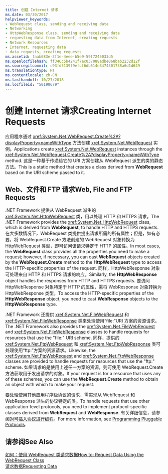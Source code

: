 ```yaml
---
title: 创建 Internet 请求
ms.date: 03/30/2017
helpviewer_keywords:
- WebRequest class, sending and receiving data
- Networking
- HttpWebResponse class, sending and receiving data
- requesting data from Internet, creating requests
- Network Resources
- Internet, requesting data
- data requests, creating requests
ms.assetid: faab683e-3f1e-4eee-b5e9-59f7245033d5
ms.openlocfilehash: ff346c5b4241f7ac037088adbe068bab2232d12f
ms.sourcegitcommit: c93fd5139f9efcf6db514e3474301738a6d1d649
ms.translationtype: HT
ms.contentlocale: zh-CN
ms.lasthandoff: 10/27/2018
ms.locfileid: "50190679"
---
```

# <a name="creating-internet-requests"></a><span data-ttu-id="3b978-102">创建 Internet 请求</span><span class="sxs-lookup"><span data-stu-id="3b978-102">Creating Internet Requests</span></span>
<span data-ttu-id="3b978-103">应用程序通过 <xref:System.Net.WebRequest.Create%2A?displayProperty=nameWithType> 方法创建 <xref:System.Net.WebRequest> 实例。</span><span class="sxs-lookup"><span data-stu-id="3b978-103">Applications create <xref:System.Net.WebRequest> instances through the <xref:System.Net.WebRequest.Create%2A?displayProperty=nameWithType> method.</span></span> <span data-ttu-id="3b978-104">这是一种基于传递给它的 URI 方案创建从 WebRequest 派生的类的静态方法。</span><span class="sxs-lookup"><span data-stu-id="3b978-104">This is a static method that creates a class derived from **WebRequest** based on the URI scheme passed to it.</span></span>  
  
## <a name="web-file-and-ftp-requests"></a><span data-ttu-id="3b978-105">Web、文件和 FTP 请求</span><span class="sxs-lookup"><span data-stu-id="3b978-105">Web, File and FTP Requests</span></span>  
 <span data-ttu-id="3b978-106">.NET Framework 提供从 WebRequest 派生的 <xref:System.Net.HttpWebRequest> 类，用以处理 HTTP 和 HTTPS 请求。</span><span class="sxs-lookup"><span data-stu-id="3b978-106">The .NET Framework provides the <xref:System.Net.HttpWebRequest> class, which is derived from **WebRequest**, to handle HTTP and HTTPS requests.</span></span> <span data-ttu-id="3b978-107">在大多数情况下，WebRequest 类提供提出请求所需的所有属性；但是，如有必要，将 WebRequest.Create 方法创建的 WebRequest 对象转换为 HttpWebRequest 类型，即可访问该请求特定于 HTTP 的属性。</span><span class="sxs-lookup"><span data-stu-id="3b978-107">In most cases, the **WebRequest** class provides all the properties you need to make a request; however, if necessary, you can cast **WebRequest** objects created by the **WebRequest.Create** method to the **HttpWebRequest** type to access the HTTP-specific properties of the request.</span></span> <span data-ttu-id="3b978-108">同样，HttpWebResponse 对象可处理来自 HTTP 和 HTTPS 请求的响应。</span><span class="sxs-lookup"><span data-stu-id="3b978-108">Similarly, the **HttpWebResponse** object handles the responses from HTTP and HTTPS requests.</span></span> <span data-ttu-id="3b978-109">要访问 HttpWebResponse 对象特定于 HTTP 的属性，需将 WebResponse 对象转换为 HttpWebResponse 类型。</span><span class="sxs-lookup"><span data-stu-id="3b978-109">To access the HTTP-specific properties of the **HttpWebResponse** object, you need to cast **WebResponse** objects to the **HttpWebResponse** type.</span></span>  
  
 <span data-ttu-id="3b978-110">.NET Framework 还提供 <xref:System.Net.FileWebRequest> 和 <xref:System.Net.FileWebResponse> 类来处理使用“file:”URI 方案的资源请求。</span><span class="sxs-lookup"><span data-stu-id="3b978-110">The .NET Framework also provides the <xref:System.Net.FileWebRequest> and <xref:System.Net.FileWebResponse> classes to handle requests for resources that use the "file:" URI scheme.</span></span> <span data-ttu-id="3b978-111">同样，提供的 <xref:System.Net.FtpWebRequest> 和 <xref:System.Net.FtpWebResponse> 类可处理使用“ftp:”方案的资源请求。</span><span class="sxs-lookup"><span data-stu-id="3b978-111">Likewise, the <xref:System.Net.FtpWebRequest> and <xref:System.Net.FtpWebResponse> classes are provided to handle requests for resources that use the "ftp:" scheme.</span></span> <span data-ttu-id="3b978-112">如果请求的是使用上述任一方案的资源，则可使用 WebRequest.Create 方法获取用于发出请求的对象。</span><span class="sxs-lookup"><span data-stu-id="3b978-112">If your request is for a resource that uses any of these schemes, you can use the **WebRequest.Create** method to obtain an object with which to make your request.</span></span>  
  
 <span data-ttu-id="3b978-113">要处理使用其他应用程序级协议的请求，需实现从 WebRequest 和 WebResponse 派生的协议特定的类。</span><span class="sxs-lookup"><span data-stu-id="3b978-113">To handle requests that use other application-level protocols, you need to implement protocol-specific classes derived from **WebRequest** and **WebResponse**.</span></span> <span data-ttu-id="3b978-114">有关详细信息，请参阅[对可插入协议进行编程](../../../docs/framework/network-programming/programming-pluggable-protocols.md)。</span><span class="sxs-lookup"><span data-stu-id="3b978-114">For more information, see [Programming Pluggable Protocols](../../../docs/framework/network-programming/programming-pluggable-protocols.md).</span></span>  
  
## <a name="see-also"></a><span data-ttu-id="3b978-115">请参阅</span><span class="sxs-lookup"><span data-stu-id="3b978-115">See Also</span></span>  
 [<span data-ttu-id="3b978-116">如何：使用 WebRequest 类请求数据</span><span class="sxs-lookup"><span data-stu-id="3b978-116">How to: Request Data Using the WebRequest Class</span></span>](../../../docs/framework/network-programming/how-to-request-data-using-the-webrequest-class.md)  
 [<span data-ttu-id="3b978-117">请求数据</span><span class="sxs-lookup"><span data-stu-id="3b978-117">Requesting Data</span></span>](../../../docs/framework/network-programming/requesting-data.md)

